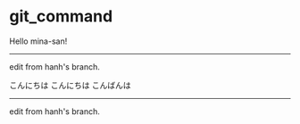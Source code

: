 # git_command
Hello mina-san!


----
edit from hanh's branch.


こんにちは
こんにちは
こんばんは

----
edit from hanh's branch.

